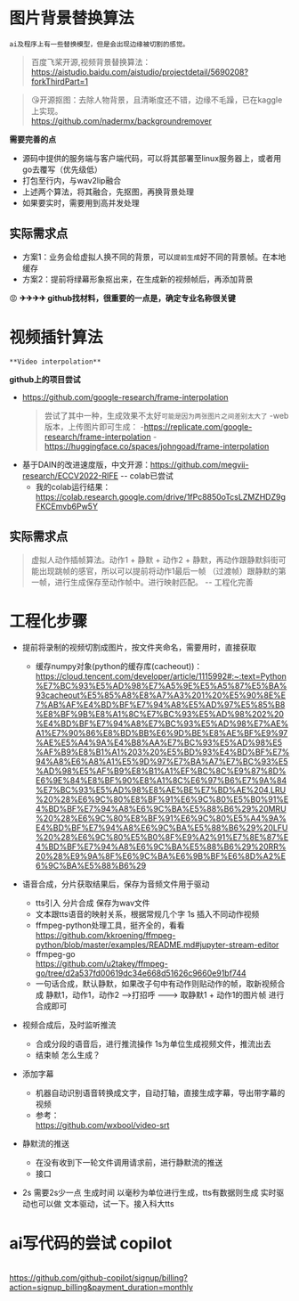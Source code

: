 # 图片背景替换算法
    ai及程序上有一些替换模型，但是会出现边缘被切割的感觉。

> 百度飞桨开源,视频背景替换算法：<br/> https://aistudio.baidu.com/aistudio/projectdetail/5690208?forkThirdPart=1

> 😘开源抠图：去除人物背景，且清晰度还不错，边缘不毛躁，已在kaggle上实现。<br/>https://github.com/nadermx/backgroundremover

**需要完善的点**
- 源码中提供的服务端与客户端代码，可以将其部署至linux服务器上，或者用go去覆写（优先级低）
- 打包至行内，与wav2lip融合
- 上述两个算法，将其融合，先抠图，再换背景处理
- 如果要实时，需要用到高并发处理


## 实际需求点
- 方案1：业务会给虚拟人换不同的背景，可以`提前生成`好不同的背景帧。在本地缓存
- 方案2：提前将绿幕形象抠出来，在生成新的视频帧后，再添加背景

😡
**✈✈✈✈ github找材料，很重要的一点是，确定专业名称很关键**
# 视频插针算法
    **Video interpolation**

**github上的项目尝试**
- https://github.com/google-research/frame-interpolation
    >尝试了其中一种，生成效果不太好`可能是因为两张图片之间差别太大了`
    -web版本，上传图片即可生成：
        -https://replicate.com/google-research/frame-interpolation
        -https://huggingface.co/spaces/johngoad/frame-interpolation
- 基于DAIN的改进速度版，中文开源：https://github.com/megvii-research/ECCV2022-RIFE     -- colab已尝试
    - 我的colab运行结果：https://colab.research.google.com/drive/1fPc8850oTcsLZMZHDZ9gFKCEmvb6Pw5Y

## 实际需求点
 >虚拟人动作插帧算法。动作1 + 静默 + 动作2 + 静默，再动作跟静默斜街可能出现跳帧的感官，所以可以提前将动作1最后一帧 （过渡帧）跟静默的第一帧，进行生成保存至动作帧中。进行映射匹配。  -- 工程化完善



# 工程化步骤
- 提前将录制的视频切割成图片，按文件夹命名，需要用时，直接获取
    - 缓存numpy对象(python的缓存库(cacheout))：<br/>https://cloud.tencent.com/developer/article/1115992#:~:text=Python%E7%BC%93%E5%AD%98%E7%A5%9E%E5%A5%87%E5%BA%93cacheout%E5%85%A8%E8%A7%A3%201%20%E5%90%8E%E7%AB%AF%E4%BD%BF%E7%94%A8%E5%AD%97%E5%85%B8%E8%BF%9B%E8%A1%8C%E7%BC%93%E5%AD%98%202%20%E4%BD%BF%E7%94%A8%E7%BC%93%E5%AD%98%E7%AE%A1%E7%90%86%E8%BD%BB%E6%9D%BE%E8%AE%BF%E9%97%AE%E5%A4%9A%E4%B8%AA%E7%BC%93%E5%AD%98%E5%AF%B9%E8%B1%A1%203%20%E5%BD%93%E4%BD%BF%E7%94%A8%E6%A8%A1%E5%9D%97%E7%BA%A7%E7%BC%93%E5%AD%98%E5%AF%B9%E8%B1%A1%EF%BC%8C%E9%87%8D%E6%9E%84%E8%BF%90%E8%A1%8C%E6%97%B6%E7%9A%84%E7%BC%93%E5%AD%98%E8%AE%BE%E7%BD%AE%204,LRU%20%28%E6%9C%80%E8%BF%91%E6%9C%80%E5%B0%91%E4%BD%BF%E7%94%A8%E6%9C%BA%E5%88%B6%29%20MRU%20%28%E6%9C%80%E8%BF%91%E6%9C%80%E5%A4%9A%E4%BD%BF%E7%94%A8%E6%9C%BA%E5%88%B6%29%20LFU%20%28%E6%9C%80%E5%B0%8F%E9%A2%91%E7%8E%87%E4%BD%BF%E7%94%A8%E6%9C%BA%E5%88%B6%29%20RR%20%28%E9%9A%8F%E6%9C%BA%E6%9B%BF%E6%8D%A2%E6%9C%BA%E5%88%B6%29
- 语音合成，分片获取结果后，保存为音频文件用于驱动
    - tts引入  分片合成  保存为wav文件
    - 文本跟tts语音的映射关系，根据常规几个字 1s  插入不同动作视频
    - ffmpeg-python处理工具，挺齐全的，看看 <br/>https://github.com/kkroening/ffmpeg-python/blob/master/examples/README.md#jupyter-stream-editor
    - ffmpeg-go <br/>https://github.com/u2takey/ffmpeg-go/tree/d2a537fd00619dc34e668d51626c9660e91bf744
    - 一句话合成，默认静默，如果改子句中有动作则贴动作的帧，取新视频合成
        静默1，动作1，动作2    -->打招呼   ---> 取静默1 + 动作1的图片帧 进行合成即可
- 视频合成后，及时监听推流
    - 合成分段的语音后，进行推流操作  1s为单位生成视频文件，推流出去   
    - 结束帧 怎么生成？
- 添加字幕
    - 机器自动识别语音转换成文字，自动打轴，直接生成字幕，导出带字幕的视频
    - 参考：<br/>https://github.com/wxbool/video-srt
- 静默流的推送
    - 在没有收到下一轮文件调用请求前，进行静默流的推送
    - 接口


- 2s 需要2s少一点 生成时间
    以毫秒为单位进行生成，tts有数据则生成
    实时驱动也可以做
    文本驱动，试一下。接入科大tts


# ai写代码的尝试 copilot
<br/>https://github.com/github-copilot/signup/billing?action=signup_billing&payment_duration=monthly







